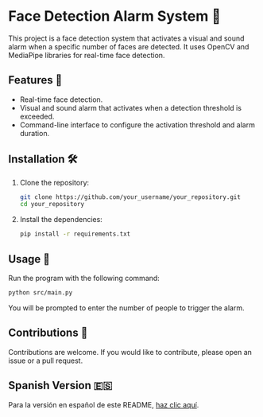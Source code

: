 # Face Detection Alarm System 🚨

This project is a face detection system that activates a visual and sound alarm when a specific number of faces are detected. It uses OpenCV and MediaPipe libraries for real-time face detection.

## Features 🌟
- Real-time face detection.
- Visual and sound alarm that activates when a detection threshold is exceeded.
- Command-line interface to configure the activation threshold and alarm duration.

## Installation 🛠️

1. Clone the repository:
   ```bash
   git clone https://github.com/your_username/your_repository.git
   cd your_repository
   ```

2. Install the dependencies:
   ```bash
   pip install -r requirements.txt
   ```

## Usage 🚀

Run the program with the following command:
```bash
python src/main.py
```

You will be prompted to enter the number of people to trigger the alarm.

## Contributions 🤝

Contributions are welcome. If you would like to contribute, please open an issue or a pull request.

## Spanish Version 🇪🇸

Para la versión en español de este README, [haz clic aquí](README.md).
